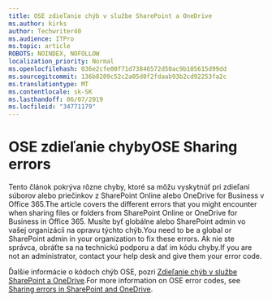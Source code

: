```yaml
---
title: OSE zdieľanie chýb v službe SharePoint a OneDrive
ms.author: kirks
author: Techwriter40
ms.audience: ITPro
ms.topic: article
ROBOTS: NOINDEX, NOFOLLOW
localization_priority: Normal
ms.openlocfilehash: 036e2cfe00f71d73846572d50ac9b105615d99dd
ms.sourcegitcommit: 136b8209c52c2a05d0f2fdaab93b2cd92253fa2c
ms.translationtype: MT
ms.contentlocale: sk-SK
ms.lasthandoff: 06/07/2019
ms.locfileid: "34771179"
---
```

# <a name="ose-sharing-errors"></a><span data-ttu-id="76ae8-102">OSE zdieľanie chyby</span><span class="sxs-lookup"><span data-stu-id="76ae8-102">OSE Sharing errors</span></span>

<span data-ttu-id="76ae8-103">Tento článok pokrýva rôzne chyby, ktoré sa môžu vyskytnúť pri zdieľaní súborov alebo priečinkov z SharePoint Online alebo OneDrive for Business v Office 365.</span><span class="sxs-lookup"><span data-stu-id="76ae8-103">The article covers the different errors that you might encounter when sharing files or folders from SharePoint Online or OneDrive for Business in Office 365.</span></span> <span data-ttu-id="76ae8-104">Musíte byť globálne alebo SharePoint admin vo vašej organizácii na opravu týchto chýb.</span><span class="sxs-lookup"><span data-stu-id="76ae8-104">You need to be a global or SharePoint admin in your organization to fix these errors.</span></span> <span data-ttu-id="76ae8-105">Ak nie ste správca, obráťte sa na technickú podporu a dať im kódu chyby.</span><span class="sxs-lookup"><span data-stu-id="76ae8-105">If you are not an administrator, contact your help desk and give them your error code.</span></span>

<span data-ttu-id="76ae8-106">Ďalšie informácie o kódoch chýb OSE, pozri [Zdieľanie chýb v službe SharePoint a OneDrive](https://docs.microsoft.com/sharepoint/sharepoint-onedrive-error-message).</span><span class="sxs-lookup"><span data-stu-id="76ae8-106">For more information on OSE error codes, see [Sharing errors in SharePoint and OneDrive](https://docs.microsoft.com/sharepoint/sharepoint-onedrive-error-message).</span></span>
